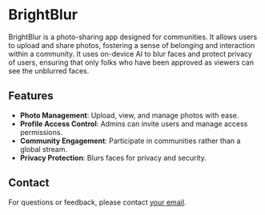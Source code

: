 # BrightBlur

BrightBlur is a photo-sharing app designed for communities. It allows users to upload and share photos, fostering a sense of belonging and interaction within a community. It uses on-device AI to blur faces and protect privacy of users, ensuring that only folks who have been approved as viewers can see the unblurred faces.

## Features

- **Photo Management**: Upload, view, and manage photos with ease.
- **Profile Access Control**: Admins can invite users and manage access permissions.
- **Community Engagement**: Participate in communities rather than a global stream.
- **Privacy Protection**: Blurs faces for privacy and security.

## Contact

For questions or feedback, please contact [your email](mailto:your-email@example.com).
